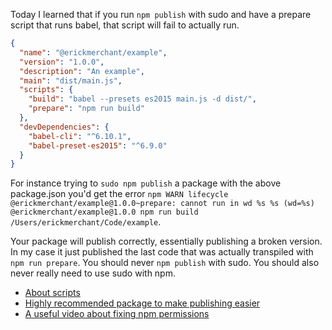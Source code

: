 <p>Today I learned that if you run <code>npm publish</code> with sudo and have a prepare script that runs babel, that script will fail to actually run.

``` json
{
  "name": "@erickmerchant/example",
  "version": "1.0.0",
  "description": "An example",
  "main": "dist/main.js",
  "scripts": {
    "build": "babel --presets es2015 main.js -d dist/",
    "prepare": "npm run build"
  },
  "devDependencies": {
    "babel-cli": "^6.10.1",
    "babel-preset-es2015": "^6.9.0"
  }
}
```

<p>For instance trying to <code>sudo npm publish</code> a package with the above package.json you'd get the error <code>npm WARN lifecycle @erickmerchant/example@1.0.0~prepare: cannot run in wd %s %s (wd=%s) @erickmerchant/example@1.0.0 npm run build /Users/erickmerchant/Code/example</code>.

<p>Your package will publish correctly, essentially publishing a broken version. In my case it just published the last code that was actually transpiled with <code>npm run prepare</code>. You should never <code>npm publish</code> with sudo. You should also never really need to use sudo with npm.

<ul>
  <li><a href="https://docs.npmjs.com/misc/scripts">About scripts</a>
  <li><a href="https://www.npmjs.com/package/np">Highly recommended package to make publishing easier</a>
  <li><a href="https://docs.npmjs.com/getting-started/fixing-npm-permissions">A useful video about fixing npm permissions</a>
</ul>
